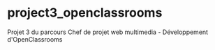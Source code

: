 # project3_openclassrooms
Projet 3 du parcours Chef de projet web multimedia - Développement d'OpenClassrooms
